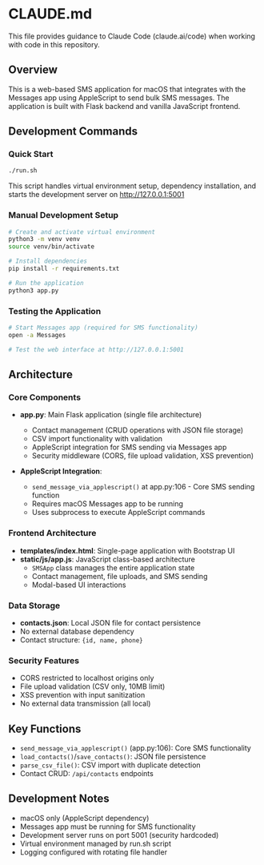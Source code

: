 # CLAUDE.md

This file provides guidance to Claude Code (claude.ai/code) when working with code in this repository.

## Overview

This is a web-based SMS application for macOS that integrates with the Messages app using AppleScript to send bulk SMS messages. The application is built with Flask backend and vanilla JavaScript frontend.

## Development Commands

### Quick Start
```bash
./run.sh
```
This script handles virtual environment setup, dependency installation, and starts the development server on http://127.0.0.1:5001

### Manual Development Setup
```bash
# Create and activate virtual environment
python3 -m venv venv
source venv/bin/activate

# Install dependencies
pip install -r requirements.txt

# Run the application
python3 app.py
```

### Testing the Application
```bash
# Start Messages app (required for SMS functionality)
open -a Messages

# Test the web interface at http://127.0.0.1:5001
```

## Architecture

### Core Components

- **app.py**: Main Flask application (single file architecture)
  - Contact management (CRUD operations with JSON file storage)
  - CSV import functionality with validation
  - AppleScript integration for SMS sending via Messages app
  - Security middleware (CORS, file upload validation, XSS prevention)

- **AppleScript Integration**: 
  - `send_message_via_applescript()` at app.py:106 - Core SMS sending function
  - Requires macOS Messages app to be running
  - Uses subprocess to execute AppleScript commands

### Frontend Architecture

- **templates/index.html**: Single-page application with Bootstrap UI
- **static/js/app.js**: JavaScript class-based architecture
  - `SMSApp` class manages the entire application state
  - Contact management, file uploads, and SMS sending
  - Modal-based UI interactions

### Data Storage

- **contacts.json**: Local JSON file for contact persistence
- No external database dependency
- Contact structure: `{id, name, phone}`

### Security Features

- CORS restricted to localhost origins only
- File upload validation (CSV only, 10MB limit)
- XSS prevention with input sanitization
- No external data transmission (all local)

## Key Functions

- `send_message_via_applescript()` (app.py:106): Core SMS functionality
- `load_contacts()`/`save_contacts()`: JSON file persistence
- `parse_csv_file()`: CSV import with duplicate detection
- Contact CRUD: `/api/contacts` endpoints

## Development Notes

- macOS only (AppleScript dependency)
- Messages app must be running for SMS functionality
- Development server runs on port 5001 (security hardcoded)
- Virtual environment managed by run.sh script
- Logging configured with rotating file handler